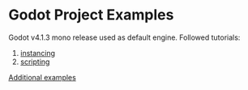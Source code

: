 # Godot Project Examples

Godot v4.1.3 mono release used as default engine.
Followed tutorials:

1. [instancing](https://docs.godotengine.org/en/latest/getting_started/step_by_step/instancing.html)
2. [scripting](https://docs.godotengine.org/en/latest/getting_started/step_by_step/scripting_languages.html)

[Additional examples](https://github.com/godotengine/godot-demo-projects)
